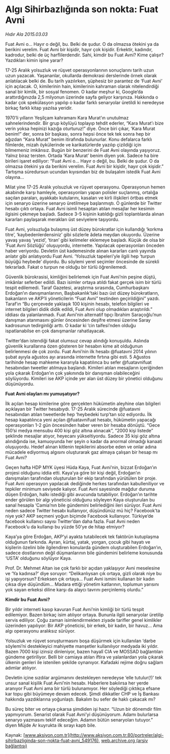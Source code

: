 # Algı Sihirbazlığında son nokta: Fuat Avni

*Hıdır Ala 2015.03.03*

<div class="pNewsDetailMainContent ctx_content" itemprop="articleBody">
 <p>
  Fuat Avni o… Hayır o değil, bu. Belki de şudur. O da olmazsa ötekini ya da berikini verelim. Fuat Avni bir kişidir, hayır çok kişidir. Erkektir, kadındır, kadrodur, belki de üç harflilerdendir. Sahi, kimdir bu Fuat Avni? Kime çalışır?  Yazdıkları kimin işine yarar?
 </p>
 <p>
  17-25 Aralık yolsuzluk ve rüşvet operasyonlarının sonuçlarını tarih uzun uzun yazacak. Yaşananlar, okullarda demokrasi derslerinde örnek olarak anlatılacak belki de. Bu tarih yazılırken, şüphesiz bir parantez de ‘Fuat Avni’ için açılacak. O, kimilerinin hain, kimilerinin kahraman olarak nitelendirdiği sanal bir kimlik, bir sosyal fenomen. O kadar meşhur ki, Google’da arattırdığınızda 2,5 milyonun üzerinde sayfa geliyor karşınıza. Hakkında o kadar çok spekülasyon yapılıp o kadar farklı senaryolar üretildi ki neredeyse birkaç farklı kitap yazılsa yeridir.
 </p>
 <p>
  1970’li yılların Yeşilçam kahramanı Kara Murat’ın unutulmaz sahnelerindendir. Bir grup köylüyü toplayıp tehdit ederler, “Kara Murat’ı bize verin yoksa hepinizi kazığa oturturuz!” diye. Önce biri çıkar, ‘Kara Murat benim!” der, sonra bir başkası, sonra hepsi önce tek tek sonra hep bir ağızdan “Kara Murat” benim itirafında bulunurlar. Konu defalarca farklı filmlerde, mizah öykülerinde ve karikatürlerde yazılıp çizildiği için bilmemeniz imkânsız. Bugün bir benzerini de Fuat Avni olayında yaşıyoruz. Yalnız biraz tersten. Ortada ‘Kara Murat’ benim diyen yok. Sadece ha bire birileri işaret ediliyor: “Fuat Avni o… Hayır o değil, bu. Belki de şudur. O da olmazsa ötekini ya da berikini verelim. Fuat Avni bir kişidir, hayır çok kişidir.” Tartışma süredursun ucundan kıyısından biz de bulaşalım istedik Fuat Avni olayına…
 </p>
 <p>
  Milat yine 17-25 Aralık yolsuzluk ve rüşvet operasyonu. Operasyonun hemen akabinde karşı hamleyle, operasyonları yapan polisler suçlanmış, ortalığa saçılan paraları, ayakkabı kutularını, kasaları ve kirli ilişkileri örtbas etmek için senaryo üzerine senaryo üretilmeye başlanmıştı. O günlerde bir Twitter hesabı çıktı ortaya. Fuat Avni isimli hesaptan atılan mesajlar her kesimin ilgisini çekmeye başladı. Sadece 3-5 kişinin katıldığı gizli toplantılarda alınan kararları paylaşarak merakları üst seviyelere taşıyordu.
 </p>
 <p>
  Fuat Avni, yolsuzluğa bulaşmış üst düzey bürokratlar için kullandığı ‘korkma titre’, ‘kaybedenlerdensiniz’ gibi sözlerle âdeta meydan okuyordu. Üzerine yavaş yavaş ‘yezid’, ‘tiran’ gibi kelimeler eklemeye başladı. Küçük de olsa bir ‘Fuat Avni Sözlüğü’ oluşuyordu, internette. Yapılacak operasyonları önceden haber veriyordu. Devletin üst kademesinde alınan kararları canlı yayında anlatır gibi anlatıyordu Fuat Avni. ‘Yolsuzluk tapeleri’yle ilgili hep ‘turpun büyüğü heybede’ diyordu. Bu söylemi yerel seçimler öncesinde de sürekli tekrarladı. Fakat o turpun ne olduğu bir türlü öğrenilemedi.
 </p>
 <p>
  Güvenlik bürokrasisi, kimliğini belirlemek için Fuat Avni’nin peşine düştü, imkânlar seferber edildi. Bazı isimler ortaya atıldı fakat gerçek isim bir türlü tespit edilemedi. Taraf Gazetesi, araştırma sırasında, Cumhurbaşkanı Erdoğan’ın danışmanlarının, Başbakanlık’taki bazı üst düzey bürokratların, bakanların ve AKP’li yöneticilerin “Fuat Avni” testinden geçirildiğini” yazdı. Taraf’ın “Bu çerçevede yaklaşık 100 kişinin hesabı, telefon bilgileri ve internet bilgileri didik didik edildi, Fuat Avni olup olmadıkları araştırıldı.” iddiası da yalanlanmadı. Fuat Avni’nin alternatif tıpçı İbrahim Saraçoğlu’nun danışman atanmasını günler öncesinden deşifre etmesi üzerine Saray kadrosunun tedirginliği arttı. O kadar ki ‘cin taifesi’nden olduğu ispatlanabilse en çok danışmanlar rahatlayacak.
 </p>
 <p>
  Twitter’dan istendiği fakat olumsuz cevap alındığı konuşuldu. Aslında güvenlik kurallarına özen gösteren bir hesabın kime ait olduğunun belirlenmesi de çok zordu. Fuat Avni’nin ilk hesabı @fuatavni 2014 yılının şubat ayıyla ağustos ayı arasında internette fırtına gibi esti. 5 Ağustos tarihinde hesap mahkeme kararıyla kapatılınca bu sefer @fuatavnifuat hesabından tweetler atılmaya başlandı. Kimileri atılan mesajların içeriğinden yola çıkarak Erdoğan’ın çok yakınında bir danışman olabileceğini söylüyordu. Kimileri ise AKP içinde yer alan üst düzey bir yönetici olduğunu düşünüyordu.
 </p>
 <p>
  <strong>
   Fuat Avni olayları mı yumuşatıyor?
  </strong>
 </p>
 <p>
  İlk açılan hesap kimilerine göre gerçekten hükümetin aleyhine olan bilgileri açıklayan bir Twitter hesabıydı. 17-25 Aralık sürecinde @fuatavni hesabından atılan tweetlerde hep ‘heybedeki turp’tan söz ediyordu. İlk hesap kapatılınca yeni açılan @fuatavnifuat hesabı, hükümetin yapacağı operasyonları 1-2 gün öncesinden haber veren bir hesaba dönüştü. “Gece 150’si medya mensubu 400 kişi göz altına alınacak”, “2000 kişi listede” şeklinde mesajlar atıyor, heyecanı yükseltiyordu. Sadece 35 kişi göz altına alındığında ise, kamuoyunda her şeyin o kadar da anormal olmadığı kanaati oluşuyordu. Hedef alınan kitlenin tepkilerini absorbe eden ve onlar adına mücadele ediyormuş algısını oluşturarak gaz almaya çalışan bir hesap mı Fuat Avni?
 </p>
 <p>
  Geçen hafta HDP MYK üyesi Hüda Kaya, Fuat Avni’nin, bizzat Erdoğan’ın projesi olduğunu iddia etti. Kaya’ya göre bir kişi değil, Erdoğan’ın danışmaları tarafından oluşturulan bir ekip tarafından yürütülen bir proje. Fuat Avni operasyon yapılacak dediğinde herkes tarafından kabulleniliyor ve tepkiler minimum seviyede kalıyor. Fuat Avni sayesinde mağdur duruma düşen Erdoğan, halkı istediği gibi avucunda tutabiliyor. Erdoğan’ın tarihte ender görülen bir algı yöneticisi olduğunu söyleyen Kaya oluşturulan bu sanal hesapla ‘Camia’nın bile gündemini belirlediğini ileri sürüyor. Fuat Avni neden sadece Twitter hesabı kullanıyor, düşündünüz mü hiç? Facebook’ta niye yok? AKP seçmeni yoğun biçimde Facebook kullanıyor. Türkiye’de facebook kullanıcı sayısı Twitter’dan daha fazla. Fuat Avni neden Facebook’u da kullanıp bu yüzde 50’ye de hitap etmiyor?
 </p>
 <p>
  Kaya’ya göre Erdoğan, AKP’yi ayakta tutabilecek tek faktörün kutuplaşma olduğunun farkında. Ayran, kürtaj, yatak, yorgan, çocuk gibi hayatı ve kişilerin özelini bile ilgilendiren konularda gündem oluşturabilen Erdoğan’ın, sadece dostlarının değil düşmanlarının bile gündemini belirleme konusunda ‘USTA’ olduğunu söylüyor Kaya.
 </p>
 <p>
  Prof. Dr. Mehmet Altan ise çok farklı bir açıdan yaklaşıyor Avni meselesine ve ‘Ya kadınsa?’ diye soruyor: “Delikanlıysan çık ortaya, gizli olarak niye bu işi yapıyorsun? Erkeksen çık ortaya… Fuat Avni ismini kullanan bir kadın çıksa diye düşündüm… Madara ettiği yönetim katlarının, toplumun yarısını yok sayan erkeksi diline karşı da alaycı tavrını perçinlemiş olurdu.”
 </p>
 <p>
  <strong>
   Kimdir bu Fuat Avni?
  </strong>
 </p>
 <p>
  Bir yıldır interneti kasıp kavuran Fuat Avni’nin kimliği bir türlü tespit edilemiyor. Bazen birkaç isim atılıyor ortaya. Bununla ilgili senaryolar üretilip servis ediliyor. Çoğu zaman isimlendirmekten ziyade tarifler genel kimlikler üzerinden yapılıyor: Bir AKP yöneticisi, bir erkek, bir kadın, bir havuz… Ama algı operasyonu aralıksız sürüyor.
 </p>
 <p>
  Yolsuzluk ve rüşvet soruşturmasını boşa düşürmek için kullanılan ‘darbe söylemi’ni destekleyici mahiyette manşetler kullanılıyor medyada iki yıldır. Bazen 7000 kişi izinsiz dinleniyor, bazen hayalî CIA ve MOSSAD bağlantıları gündeme getiriliyor. Belli bir camiaya atılan iftira ve yalanlardan yola çıkarak ülkenin genleri ile istenilen şekilde oynanıyor. Kafadaki rejime doğru sağlam adımlar atılıyor.
 </p>
 <p>
  Devletin içine sızdılar argümanını destekleyen neredeyse ‘elle tutulur(!)’ tek unsur sanal kişilik Fuat Avni’nin hesabı. Haberlere bakılırsa her yerde aranıyor Fuat Avni ama bir türlü bulunamıyor. Her söylediği çıktıkça efsane kar topu gibi büyümeye devam edecek. Şimdi dikkatler CHP ve İş Bankası hakkında yazdıklarına yoğunlaştı. Bakalım bu sefer de haklı çakacak mı?
 </p>
 <p>
  Bu süreç biter ve ortaya çıkarsa şimdiden işi hazır. “Uzun bir dönemdir film yapmıyorum. Senarist olarak Fuat Avni’yi düşünüyorum. Adamı bulurlarsa senaryo yazmasını teklif edeceğim. Adamın bütün senaryoları tutuyor.” diyen Müjde Ar kuyrukta ilk sırayı kaptı bile.
 </p>
</div>


Kaynak: [www.aksiyon.com.tr](http://www.aksiyon.com.tr:80/portreler/algi-sihirbazliginda-son-nokta-fuat-avni_549176), [web.archive.org (arşiv bağlantısı)](http://web.archive.org/web/20160304073228/http://www.aksiyon.com.tr:80/portreler/algi-sihirbazliginda-son-nokta-fuat-avni_549176)
